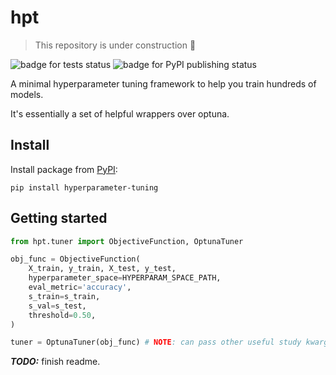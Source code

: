 # hpt

> This repository is under construction :construction:

![badge for tests status](https://github.com/AndreFCruz/hpt/actions/workflows/python-package.yml/badge.svg)
![badge for PyPI publishing status](https://github.com/AndreFCruz/hpt/actions/workflows/python-publish.yml/badge.svg)

A minimal hyperparameter tuning framework to help you train hundreds of models.

It's essentially a set of helpful wrappers over optuna.


## Install

Install package from [PyPI](https://pypi.org/project/hyperparameter-tuning/):


`
pip install hyperparameter-tuning
`

## Getting started

```py
from hpt.tuner import ObjectiveFunction, OptunaTuner

obj_func = ObjectiveFunction(
    X_train, y_train, X_test, y_test,
    hyperparameter_space=HYPERPARAM_SPACE_PATH,
    eval_metric='accuracy',
    s_train=s_train,
    s_val=s_test,
    threshold=0.50,
)

tuner = OptunaTuner(obj_func) # NOTE: can pass other useful study kwargs here (e.g. storage)
```

**_TODO:_** finish readme.


<!-- ## Defining a hyperparameter space -->
